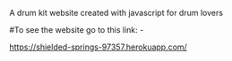 A drum kit website created with javascript for drum lovers

#To see the website go to this link: -

https://shielded-springs-97357.herokuapp.com/
